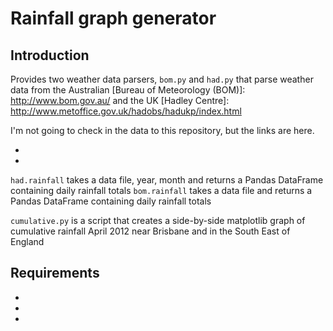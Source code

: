 # Rainfall graph generator

## Introduction

Provides two weather data parsers, `bom.py` and `had.py` that parse weather data from the Australian [Bureau of Meteorology (BOM)]: http://www.bom.gov.au/ and the UK [Hadley Centre]: http://www.metoffice.gov.uk/hadobs/hadukp/index.html

I'm not going to check in the data to this repository, but the links are here. 

* [Hadley rainfall data]: http://www.metoffice.gov.uk/hadobs/hadukp/data/download.html
* [BOM data for Brisbane Airport]: http://www.bom.gov.au/climate/dwo/IDCJDW4020.latest.shtml

`had.rainfall` takes a data file, year, month and returns a Pandas DataFrame containing daily rainfall totals 
`bom.rainfall` takes a data file and returns a Pandas DataFrame containing daily rainfall totals

`cumulative.py` is a script that creates a side-by-side matplotlib graph of cumulative rainfall April 2012 near Brisbane and in the South East of England

## Requirements

* [pandas]: http://pandas.pydata.org/
* [numpy]: http://numpy.scipy.org/
* [matplotlib]: http://matplotlib.sourceforge.net/

